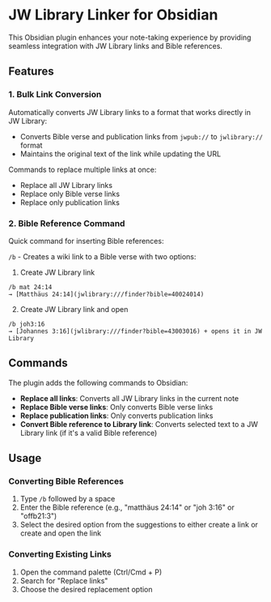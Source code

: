 # JW Library Linker for Obsidian

This Obsidian plugin enhances your note-taking experience by providing seamless integration with JW Library links and Bible references.

## Features

### 1. Bulk Link Conversion

Automatically converts JW Library links to a format that works directly in JW Library:

- Converts Bible verse and publication links from `jwpub://` to `jwlibrary://` format
- Maintains the original text of the link while updating the URL

Commands to replace multiple links at once:

- Replace all JW Library links
- Replace only Bible verse links
- Replace only publication links

### 2. Bible Reference Command

Quick command for inserting Bible references:

`/b` - Creates a wiki link to a Bible verse with two options:

1. Create JW Library link

```
/b mat 24:14
→ [Matthäus 24:14](jwlibrary:///finder?bible=40024014)
```

2. Create JW Library link and open

```
/b joh3:16
→ [Johannes 3:16](jwlibrary:///finder?bible=43003016) + opens it in JW Library
```

## Commands

The plugin adds the following commands to Obsidian:

- **Replace all links**: Converts all JW Library links in the current note
- **Replace Bible verse links**: Only converts Bible verse links
- **Replace publication links**: Only converts publication links
- **Convert Bible reference to Library link**: Converts selected text to a JW Library link (if it's a valid Bible reference)

## Usage

### Converting Bible References

1. Type `/b` followed by a space
2. Enter the Bible reference (e.g., "matthäus 24:14" or "joh 3:16" or "offb21:3")
3. Select the desired option from the suggestions to either create a link or create and open the link

### Converting Existing Links

1. Open the command palette (Ctrl/Cmd + P)
2. Search for "Replace links"
3. Choose the desired replacement option
